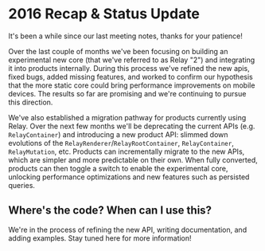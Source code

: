 # 2016 Recap & Status Update

It's been a while since our last meeting notes, thanks for your patience!

Over the last couple of months we've been focusing on building an experimental 
new core (that we've referred to as Relay "2") and integrating it into products 
internally. During this process we've refined the new apis, fixed bugs, added 
missing features, and worked to confirm our hypothesis that the more static core 
could bring performance improvements on mobile devices. The results so far are 
promising and we're continuing to pursue this direction.

We've also established a migration pathway for products currently using Relay. 
Over the next few months we'll be deprecating the current APIs (e.g. 
`RelayContainer`) and introducing a new product API: slimmed down evolutions of 
the `RelayRenderer`/`RelayRootContainer`, `RelayContainer`, `RelayMutation`, etc. 
Products can incrementally migrate to the new APIs, which are simpler and more 
predictable on their own. When fully converted, products can then toggle a 
switch to enable the experimental core, unlocking performance optimizations and 
  new features such as persisted queries. 

## Where's the code? When can I use this?

We're in the process of refining the new API, writing documentation, and adding 
examples. Stay tuned here for more information!
